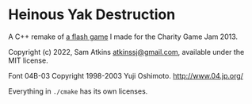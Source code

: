 # Heinous Yak Destruction

A C++ remake of [a flash game](https://github.com/AtkinsSJ/yak/) I made for the Charity Game Jam 2013.

Copyright (c) 2022, Sam Atkins <atkinssj@gmail.com>, available under the MIT license.

Font 04B-03 Copyright 1998-2003 Yuji Oshimoto. http://www.04.jp.org/

Everything in `./cmake` has its own licenses.

